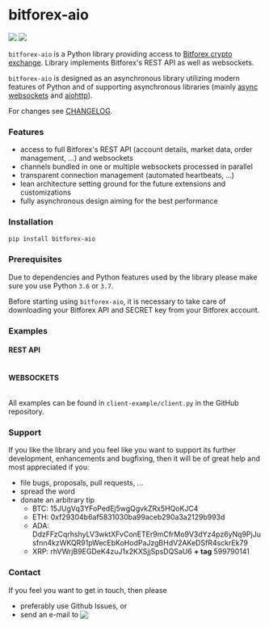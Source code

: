 # bitforex-aio

[![](https://img.shields.io/badge/python-3.6-blue.svg)](https://www.python.org/downloads/release/python-365/) [![](https://img.shields.io/badge/python-3.7-blue.svg)](https://www.python.org/downloads/release/python-374/)

`bitforex-aio` is a Python library providing access to [Bitforex crypto exchange](https://www.bitforex.com). Library implements Bitforex's REST API as well as websockets.

`bitforex-aio` is designed as an asynchronous library utilizing modern features of Python and of supporting asynchronous libraries (mainly [async websockets](https://websockets.readthedocs.io/en/stable/) and [aiohttp](https://aiohttp.readthedocs.io/en/stable/)).

For changes see [CHANGELOG](https://github.com/nardew/bitforex-aio/blob/master/CHANGELOG.md).

### Features
- access to full Bitforex's REST API (account details, market data, order management, ...) and websockets
- channels bundled in one or multiple websockets processed in parallel 
- transparent connection management (automated heartbeats, ...)
- lean architecture setting ground for the future extensions and customizations
- fully asynchronous design aiming for the best performance

### Installation
```bash
pip install bitforex-aio
```

### Prerequisites

Due to dependencies and Python features used by the library please make sure you use Python `3.6` or `3.7`.

Before starting using `bitforex-aio`, it is necessary to take care of downloading your Bitforex API and SECRET key from your Bitforex account.

### Examples
#### REST API
```python
```

#### WEBSOCKETS
```python
```

All examples can be found in `client-example/client.py` in the GitHub repository.

### Support

If you like the library and you feel like you want to support its further development, enhancements and bugfixing, then it will be of great help and most appreciated if you:
- file bugs, proposals, pull requests, ...
- spread the word
- donate an arbitrary tip
  * BTC: 15JUgVq3YFoPedEj5wgQgvkZRx5HQoKJC4
  * ETH: 0xf29304b6af5831030ba99aceb290a3a2129b993d
  * ADA: DdzFFzCqrhshyLV3wktXFvConETEr9mCfrMo9V3dYz4pz6yNq9PjJusfnn4kzWKQR91pWecEbKoHodPaJzgBHdV2AKeDSfR4sckrEk79
  * XRP: rhVWrjB9EGDeK4zuJ1x2KXSjjSpsDQSaU6 **+ tag** 599790141

### Contact

If you feel you want to get in touch, then please

- preferably use Github Issues, or
- send an e-mail to <img src="http://safemail.justlikeed.net/e/8701dfa9bd62d1de196684aa746f9d32.png" border="0" align="absbottom">